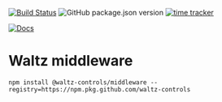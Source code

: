 [![Build Status](https://travis-ci.org/waltz-controls/middleware.svg?branch=master)](https://travis-ci.org/waltz-controls/middleware)
![GitHub package.json version](https://img.shields.io/github/package-json/v/waltz-controls/middleware)
[![time tracker](https://wakatime.com/badge/github/waltz-controls/middleware.svg)](https://wakatime.com/badge/github/waltz-controls/middleware)

[![Docs](https://img.shields.io/badge/Docs-Generated-green.svg)](https://waltz-controls.github.io/middleware/)



# Waltz middleware

```
npm install @waltz-controls/middleware --registry=https://npm.pkg.github.com/waltz-controls
```
